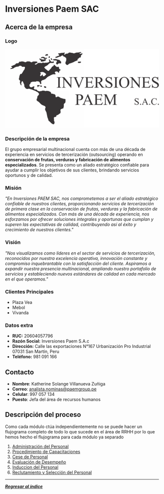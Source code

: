 # Inversiones Paem SAC
## Acerca de la empresa
### Logo
![Logo PAEM SAC](logo.png)
### Descripción de la empresa
El grupo empresarial multinacional cuenta con más de una década de experiencia en servicios de tercerización (outsourcing) operando en **conservación de frutas, verduras y fabricación de alimentos especializados**. Se presenta como un aliado estratégico confiable para ayudar a cumplir los objetivos de sus clientes, brindando servicios oportunos y de calidad.
### Misión
*"En Inversiones PAEM SAC, nos comprometemos a ser el aliado estratégico confiable de nuestros clientes, proporcionando servicios de tercerización de primera clase en la conservación de frutas, verduras y la fabricación de alimentos especializados. Con más de una década de experiencia, nos esforzamos por ofrecer soluciones integrales y oportunas que cumplan y superen las expectativas de calidad, contribuyendo así al éxito y crecimiento de nuestros clientes."*
### Visión
*"Nos visualizamos como líderes en el sector de servicios de tercerización, reconocidos por nuestra excelencia operativa, innovación constante y compromiso inquebrantable con la satisfacción del cliente. Aspiramos a expandir nuestra presencia multinacional, ampliando nuestro portafolio de servicios y estableciendo nuevos estándares de calidad en cada mercado en el que operamos."*
### Clientes Principales
- Plaza Vea
- Mebol
- Vivanda
### Datos extra
- **RUC:** 20604057796
- **Razón Social:** Inversiones Paem S.A.c
- **Dirección:** Calle las exportaciones N°167 Urbanización Pro Industrial 07031 San Martín, Peru
- **Teléfono:** 981 091 166
## Contacto
- **Nombre**: Katherine Solange Villanueva Zuñiga
- **Correo**: analista.nominas@paemgroup.pe
- **Celular**: 997 057 134
- **Puesto**: Jefa del área de recursos humanos
## Descripción del proceso
Como cada módulo ctúa independientemente no se puede hacer un flujograma completo de todo lo que sucede en el área de RRHH por lo que hemos hecho el flujograma para cada módulo ya separado
1. [Administración del Personal](../Entregable2/Flujogramas/Administracion.md)
2. [Procedimiento de Capacitaciones](../Entregable2/Flujogramas/Capacitaciones.md)
3. [Cese de Personal](../Entregable2/Flujogramas/Cese.md)
4. [Evaluación de Desempeño](../Entregable2/Flujogramas/Evaluacion.md)
5. [Induccion del Personal](../Entregable2/Flujogramas/Induccion.md)
6. [Reclutamiento y Selección del Personal](../Entregable2/Flujogramas/Reclutamiento.md)

---
***[Regresar al índice](../../README.md)***
